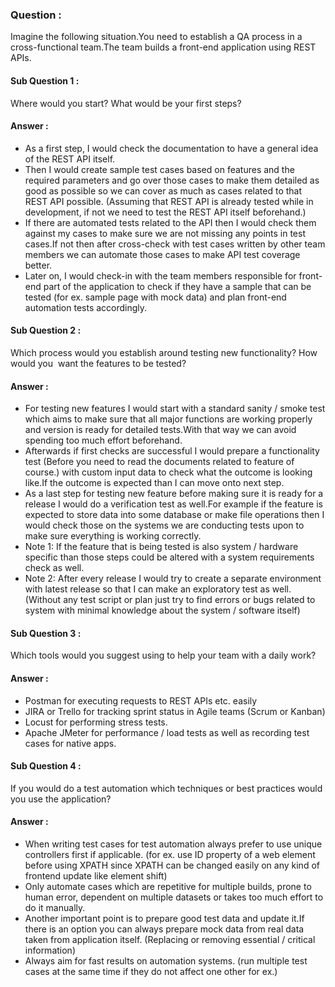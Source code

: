 ### Question :
Imagine the following situation.You need to establish a QA process in a cross-functional team.The team builds a front-end application using REST APIs.
#### Sub Question 1 :
Where would you start? What would be your first steps?
#### Answer :
- As a first step, I would check the documentation to have a general idea of the REST API itself.
- Then I would create sample test cases based on features and the required parameters and go over those cases to make them detailed as good as possible so we can cover as much as cases related to that REST API possible. (Assuming that REST API is already tested while in development, if not we need to test the REST API itself beforehand.)
- If there are automated tests related to the API then I would check them against my cases to make sure we are not missing any points in test cases.If not then after cross-check with test cases written by other team members we can automate those cases to make API test coverage better.
- Later on, I would check-in with the team members responsible for front-end part of the application to check if they have a sample that can be tested (for ex. sample page with mock data) and plan front-end automation tests accordingly.

#### Sub Question 2 :
Which process would you establish around testing new functionality? How would you  want the features to be tested?  
#### Answer :
- For testing new features I would start with a standard sanity / smoke test which aims to make sure that all major functions are working properly and version is ready for detailed tests.With that way we can avoid spending too much effort beforehand.
- Afterwards if first checks are successful I would prepare a functionality test (Before you need to read the documents related to feature of course.) with custom input data to check what the outcome is looking like.If the outcome is expected than I can move onto next step.
- As a last step for testing new feature before making sure it is ready for a release I would do a verification test as well.For example if the feature is expected to store data into some database or make file operations then I would check those on the systems we are conducting tests upon to make sure everything is working correctly.
- Note 1: If the feature that is being tested is also system / hardware specific than those steps could be altered with a system requirements check as well.
- Note 2: After every release I would try to create a separate environment with latest release so that I can make an exploratory test as well. (Without any test script or plan just try to find errors or bugs related to system with minimal knowledge about the system / software itself)

#### Sub Question 3 :

Which tools would you suggest using to help your team with a daily work?

#### Answer :
- Postman for executing requests to REST APIs etc. easily
- JIRA or Trello for tracking sprint status in Agile teams (Scrum or Kanban)
- Locust for performing stress tests.
- Apache JMeter for performance / load tests as well as recording test cases for native apps.

#### Sub Question 4 :
If you would do a test automation which techniques or best practices would you use the application?

#### Answer :
- When writing test cases for test automation always prefer to use unique controllers first if applicable. (for ex. use ID property of a web element before using XPATH since XPATH can be changed easily on any kind of frontend update like element shift)
- Only automate cases which are repetitive for multiple builds, prone to human error, dependent on multiple datasets or takes too much effort to do it manually.
- Another important point is to prepare good test data and update it.If there is an option you can always prepare mock data from real data taken from application itself. (Replacing or removing essential / critical information)
- Always aim for fast results on automation systems. (run multiple test cases at the same time if they do not affect one other for ex.)